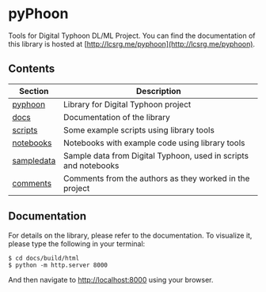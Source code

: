 # pyPhoon
Tools for Digital Typhoon DL/ML Project. You can find the documentation of 
this library is hosted at [http://lcsrg.me/pyphoon](http://lcsrg.me/pyphoon).

## Contents

| **Section**              | **Description**                                                 |
|--------------------------|-----------------------------------------------------------------|
| [pyphoon](pyphooon)      | Library for Digital Typhoon project                             |
| [docs](docs)             | Documentation of the library                                    |
| [scripts](scripts)       | Some example scripts using library tools                        |
| [notebooks](notebooks)   | Notebooks with example code using library tools                 |
| [sampledata](sampledata) | Sample data from Digital Typhoon, used in scripts and notebooks |
| [comments](comments)     | Comments from the authors as they worked in the project         |


## Documentation

For details on the library, please refer to the documentation. To visualize it, please type the following in your terminal:

```
$ cd docs/build/html
$ python -m http.server 8000
```

And then navigate to [http://localhost:8000](http://localhost:8000) using your browser.
